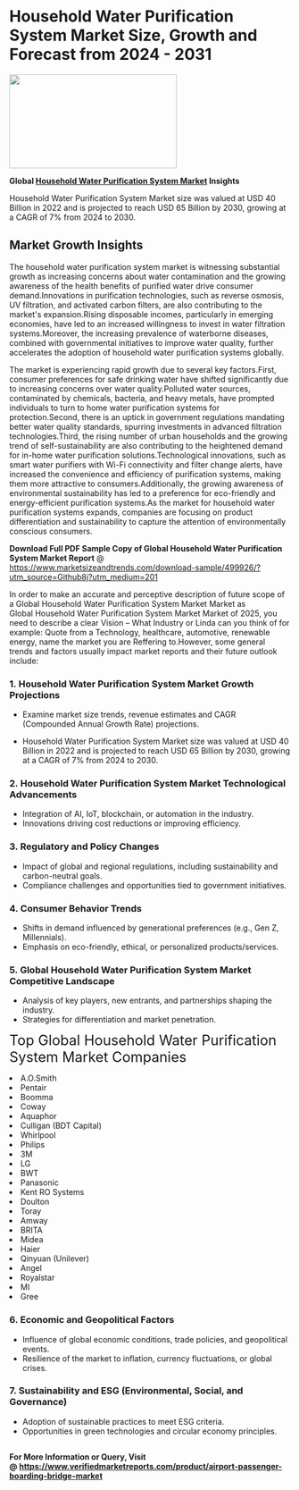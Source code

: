 <H1>Household Water Purification System Market Size, Growth and Forecast from 2024 - 2031</H1><img class="aligncenter size-medium wp-image-584254" src="https://thirdeyenews.in/wp-content/uploads/2024/09/Global-Market-Research-300x168.jpeg" alt="" width="300" height="168" /><p><strong>Global&nbsp;<a href="https://www.marketsizeandtrends.com/download-sample/499926/?utm_source=Github8j?utm_medium=201">Household Water Purification System Market</a> Insights</strong></p><p>Household Water Purification System Market size was valued at USD 40 Billion in 2022 and is projected to reach USD 65 Billion by 2030, growing at a CAGR of 7% from 2024 to 2030.</p><p><h2>Market Growth Insights</h2> <p>The household water purification system market is witnessing substantial growth as increasing concerns about water contamination and the growing awareness of the health benefits of purified water drive consumer demand.Innovations in purification technologies, such as reverse osmosis, UV filtration, and activated carbon filters, are also contributing to the market's expansion.Rising disposable incomes, particularly in emerging economies, have led to an increased willingness to invest in water filtration systems.Moreover, the increasing prevalence of waterborne diseases, combined with governmental initiatives to improve water quality, further accelerates the adoption of household water purification systems globally.</p> <p>The market is experiencing rapid growth due to several key factors.First, consumer preferences for safe drinking water have shifted significantly due to increasing concerns over water quality.Polluted water sources, contaminated by chemicals, bacteria, and heavy metals, have prompted individuals to turn to home water purification systems for protection.Second, there is an uptick in government regulations mandating better water quality standards, spurring investments in advanced filtration technologies.Third, the rising number of urban households and the growing trend of self-sustainability are also contributing to the heightened demand for in-home water purification solutions.Technological innovations, such as smart water purifiers with Wi-Fi connectivity and filter change alerts, have increased the convenience and efficiency of purification systems, making them more attractive to consumers.Additionally, the growing awareness of environmental sustainability has led to a preference for eco-friendly and energy-efficient purification systems.As the market for household water purification systems expands, companies are focusing on product differentiation and sustainability to capture the attention of environmentally conscious consumers.</p> <p><span class=""><strong>Download Full PDF Sample Copy of Global Household Water Purification System Market Report</strong> @ <a href="https://www.marketsizeandtrends.com/download-sample/499926/?utm_source=Github8j?utm_medium=201" target="_blank">https://www.marketsizeandtrends.com/download-sample/499926/?utm_source=Github8j?utm_medium=201</a></span></p><p>In order to make an accurate and perceptive description of future scope of a Global&nbsp;Household Water Purification System Market Market as Global&nbsp;Household Water Purification System Market Market of 2025, you need to describe a clear Vision &ndash; What Industry or Linda can you think of for example: Quote from a Technology, healthcare, automotive, renewable energy, name the market you are Reffering to.However, some general trends and factors usually impact market reports and their future outlook include:</p><h3>1.&nbsp;<strong>Household Water Purification System Market Growth Projections</strong></h3><ul><li>Examine market size trends, revenue estimates and CAGR (Compounded Annual Growth Rate) projections.</li><li><p>Household Water Purification System Market size was valued at USD 40 Billion in 2022 and is projected to reach USD 65 Billion by 2030, growing at a CAGR of 7% from 2024 to 2030.</p></li></ul><h3>2.&nbsp;<strong>Household Water Purification System Market Technological Advancements</strong></h3><ul><li>Integration of AI, IoT, blockchain, or automation in the industry.</li><li>Innovations driving cost reductions or improving efficiency.</li></ul><h3>3.&nbsp;<strong>Regulatory and Policy Changes</strong></h3><ul><li>Impact of global and regional regulations, including sustainability and carbon-neutral goals.</li><li>Compliance challenges and opportunities tied to government initiatives.</li></ul><h3>4.&nbsp;<strong>Consumer Behavior Trends</strong></h3><ul><li>Shifts in demand influenced by generational preferences (e.g., Gen Z, Millennials).</li><li>Emphasis on eco-friendly, ethical, or personalized products/services.</li></ul><h3>5.&nbsp;<strong>Global Household Water Purification System Market Competitive Landscape</strong></h3><ul><li>Analysis of key players, new entrants, and partnerships shaping the industry.</li><li>Strategies for differentiation and market penetration.</li></ul><p data-pm-slice="1 1 []"><span style="color: inherit; font-family: inherit; font-size: 25px;">Top Global Household Water Purification System Market Companies</span></p><div class="" data-test-id=""><p><li>A.O.Smith</li><li> Pentair</li><li> Boomma</li><li> Coway</li><li> Aquaphor</li><li> Culligan (BDT Capital)</li><li> Whirlpool</li><li> Philips</li><li> 3M</li><li> LG</li><li> BWT</li><li> Panasonic</li><li> Kent RO Systems</li><li> Doulton</li><li> Toray</li><li> Amway</li><li> BRITA</li><li> Midea</li><li> Haier</li><li> Qinyuan (Unilever)</li><li> Angel</li><li> Royalstar</li><li> MI</li><li> Gree</li></p></div><h3>6.&nbsp;<strong>Economic and Geopolitical Factors</strong></h3><ul><li>Influence of global economic conditions, trade policies, and geopolitical events.</li><li>Resilience of the market to inflation, currency fluctuations, or global crises.</li></ul><h3>7.&nbsp;<strong>Sustainability and ESG (Environmental, Social, and Governance)</strong></h3><ul><li>Adoption of sustainable practices to meet ESG criteria.</li><li>Opportunities in green technologies and circular economy principles.</li></ul><h2><strong style="font-size: 14px;">For More Information or Query, Visit @&nbsp;</strong><a style="background-color: #ffffff; font-size: 14px;" href="https://www.marketsizeandtrends.com/report/household-water-purification-system-market/" target="_blank">https://www.verifiedmarketreports.com/product/airport-passenger-boarding-bridge-market</a></h2>